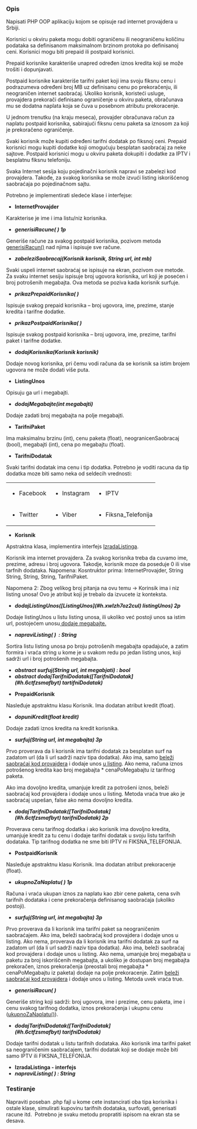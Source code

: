### <span class="c30">Opis</span>
<span class="c9">Napisati PHP OOP aplikaciju kojom se opisuje rad internet provajdera u Srbiji. </span>

<span class="c9">Korisnici u okviru paketa mogu dobiti ograničenu ili neograničenu količinu podataka sa definisanom maksimalnom brzinom protoka po definisanoj ceni. Korisnici mogu biti prepaid ili postpaid korisnici. </span>

<span class="c9">Prepaid korisnike karakteriše unapred određen iznos kredita koji se može trošiti i dopunjavati. </span>

<span class="c9">Postpaid korisnike karakteriše tarifni paket koji ima svoju fiksnu cenu i podrazumeva određeni broj MB uz definisanu cenu po prekoračenju, ili neograničen internet saobraćaj. Ukoliko korisnik, koristeći usluge, provajdera prekorači definisano ograničenje u okviru paketa, obračunava mu se dodatna naplata koja se čuva u posebnom atributu prekoracenje. </span>

<span class="c9"></span>

<span class="c9">U jednom trenutku (na kraju meseca), provajder obračunava račun za naplatu postpaid korisnika, sabirajući fiksnu cenu paketa sa iznosom za koji je prekoračeno ograničenje. </span>

<span class="c9"></span>

<span class="c9">Svaki korisnik može kupiti određeni tarifni dodatak po fiksnoj ceni. Prepaid korisnici mogu kupiti dodatke koji omogućuju besplatan saobraćaj za neke sajtove. Postpaid korisnici mogu u okviru paketa dokupiti i dodatke za IPTV i besplatnu fiksnu telefoniju. </span>

<span class="c9">Svaka Internet sesija koju pojedinačni korisnik napravi se zabelezi kod provajdera. Takođe, za svakog korisnika se može izvući listing iskorišćenog saobraćaja po pojedinačnom sajtu.</span>

<span class="c9"></span>

<span class="c9">Potrebno je implementirati sledeće klase i interfejse:</span>

- <h4 id="h.scqsv25pvn0e" style="display: inline;"><span class="c4">InternetProvajder</span></h4>

<span class="c9">Karakterise je ime i ima listu/niz korisnika.</span>

- <h5 id="h.hezhp1rmvbgc" style="display: inline;"><span class="c19">generisiRacune( ) 1p</span></h5>

<span>Generiše račune za svakog postpaid korisnika, </span><span>pozivom metoda </span><span class="c23">[generisiRacun()](#h.3libqhiqva63)</span><span class="c9">&nbsp;nad njima i ispisuje sve račune.</span>

- <h5 id="h.4qf9yacxyuhb" style="display: inline;"><span class="c18">zabeleziSaobracaj(Korisnik korisnik, String url, int mb) </span></h5>

<span class="c9">Svaki uspeli internet saobraćaj se ispisuje na ekran, pozivom ove metode. Za svaku internet sesiju ispisuje broj ugovora korisnika, url koji je posećen i broj potrošenih megabajta. Ova metoda se poziva kada korisnik surfuje.</span>

- <h5 id="h.lyjz9fgncwu" style="display: inline;"><span class="c18">prikazPrepaidKorisnika( )</span></h5>

<span>I</span><span class="c9">spisuje svakog prepaid korisnika – broj ugovora, ime, prezime, stanje kredita i tarifne dodatke.</span>

- <h5 id="h.otfhnw56jtjw" style="display: inline;"><span class="c18">prikazPostpaidKorisnika( )</span></h5>

<span>I</span><span class="c9">spisuje svakog postpaid korisnika – broj ugovora, ime, prezime, tarifni paket i tarifne dodatke.</span>

- <h5 id="h.pmsbn7dyx1t3" style="display: inline;"><span class="c18">dodajKorisnika(Korisnik korisnik) </span></h5>

<span>D</span><span class="c9">odaje novog korisnika, pri čemu vodi računa da se korisnik sa istim brojem ugovora ne može dodati više puta.</span>

- <h4 id="h.xwlzh7oz2cul" style="display: inline;"><span class="c19">ListingUnos</span><span class="c10">&nbsp;</span></h4>

<span class="c9">Opisuju ga url i megabajti.</span>

- <h5 id="h.1uy8k94mfsv6" style="display: inline;"><span class="c18">dodajMegabajte(int megabajti)</span></h5>

<span>D</span><span class="c9">odaje zadati broj megabajta na polje megabajti.</span>

- <h4 id="h.ma6vfmow8176" style="display: inline;"><span class="c19">TarifniPaket</span><span class="c10">&nbsp;</span></h4>

<span class="c9">Ima maksimalnu brzinu (int), cenu paketa (float), neogranicenSaobracaj (bool), megabajti (int), cena po megabajtu (float).</span>

- <h4 id="h.6ctfzsmafbyt" style="display: inline;"><span class="c19">TarifniDodatak</span><span class="c10">&nbsp;</span></h4>

<span class="c9">Svaki tarifni dodatak ima cenu i tip dodatka. Potrebno je voditi racuna da tip dodatka moze biti samo neka od seldecih vrednosti:</span>

[]()[]()<table class="c43"><tbody><tr class="c25"><td class="c1" colspan="1" rowspan="1">

- <span class="c9">Facebook</span>

</td><td class="c36" colspan="1" rowspan="1">

- <span class="c9">Instagram</span>

</td><td class="c17" colspan="1" rowspan="1">

- <span class="c9">IPTV</span>

</td></tr><tr class="c26"><td class="c1" colspan="1" rowspan="1">

- <span class="c9">Twitter</span>

</td><td class="c36" colspan="1" rowspan="1">

- <span class="c9">Viber</span>

</td><td class="c17" colspan="1" rowspan="1">

- <span class="c9">Fiksna_Telefonija</span>

</td></tr></tbody></table>

- <h4 id="h.933tl87e7im" style="display: inline;"><span class="c19">Korisnik</span><span class="c10">&nbsp;</span></h4>

<span>Apstraktna klasa, implementira interfejs </span><span class="c23">[IzradaListinga](#h.ebqhw3anst94)</span><span class="c18">.</span>

<span>K</span><span>orisnik ima internet provajdera. Za svakog korisnika treba da cuvamo ime, prezime, adresu i broj ugovora. Takodje, korisnik moze da poseduje 0 ili vise tarfnih dodataka. </span><span class="c15">Napomena</span><span class="c23">:</span><span class="c9">&nbsp;Kosntruktor prima: InternetProvajder, String String, String, String, TarifniPaket.</span>

<span class="c15">Napomena 2</span><span class="c21">:</span><span class="c9">&nbsp;Zbog velikog broj pitanja na ovu temu -&gt; Korinsik ima i niz listing unosa! Ovo je atribut koji je trebalo da izvucete iz konteksta.</span>

- <h5 id="h.a9nthh9hu4qr" style="display: inline;"><span class="c19">dodajListingUnos(</span><span class="c19 c23">[ListingUnos](#h.xwlzh7oz2cul)</span><span class="c18">&nbsp;listingUnos) 2p</span></h5>

<span>Dodaje listingUnos u listu listing unosa, ili ukoliko već postoji unos sa istim url, postojećem unosu</span><span class="c23">[&nbsp;dodaje megabajte.](#h.1uy8k94mfsv6)</span>

- <h5 id="h.gzl2rir5mlu1" style="display: inline;"><span class="c18">napraviListing( ) &nbsp;: String </span></h5>

<span class="c9">Sortira listu listing unosa po broju potrošenih megabajta opadajuće, a zatim formira i vraća string u kome je u svakom redu po jedan listing unos, koji sadrži url i broj potrošenih megabajta.</span>

- <h5 id="h.q18qbswhxjmr" style="display: inline;"><span class="c19 c21">abstract</span><span class="c19">&nbsp;</span><span class="c19 c21">surfuj(String url, int megabjati)</span><span class="c19">&nbsp;: bool</span></h5>
- <h5 id="h.icl7z3pufmcl" style="display: inline;"><span class="c19 c21">abstract</span><span class="c19">&nbsp;</span><span class="c19 c21">dodajTarifniDodatak(</span><span class="c8">[TarifniDodatak](#h.6ctfzsmafbyt)</span><span class="c19 c21">&nbsp;tartifniDodatak)</span></h5>

<span class="c9"></span>

- <h4 id="h.7kjbphloc39w" style="display: inline;"><span class="c4">PrepaidKorisnik </span></h4>

<span class="c9">Nasleđuje apstraktnu klasu Korisnik. Ima dodatan atribut kredit (float).</span>

- <h5 id="h.728h8vyp2dqy" style="display: inline;"><span class="c18">dopuniKredit(float kredit) </span></h5>

<span class="c9">Dodaje zadati iznos kredita na kredit korisnika.</span>

- <h5 id="h.6sag1eary2e0" style="display: inline;"><span class="c18">surfuj(String url, int megabajta) 3p</span></h5>

<span>P</span><span>rvo proverava da li korisnik ima tarifni dodatak za besplatan surf na zadatom url (da li url sadrži naziv tipa dodatka). Ako ima, samo </span><span class="c23">[beleži saobraćaj kod provajdera](#h.4qf9yacxyuhb)</span><span>&nbsp;i dodaje unos </span><span class="c23">[u listing](#h.a9nthh9hu4qr)</span><span class="c9">. Ako nema, računa iznos potrošenog kredita kao broj megabajta * cenaPoMegabajtu iz tarifnog paketa.</span>

<span class="c9">Ako ima dovoljno kredita, umanjuje kredit za potrošeni iznos, beleži saobraćaj kod provajdera i dodaje unos u listing. Metoda vraća true ako je saobraćaj uspešan, false ako nema dovoljno kredita.</span>

- <h5 id="h.k3expt64uwxl" style="display: inline;"><span class="c19">dodajTarifniDodatak(</span><span class="c23 c19">[TarifniDodatak](#h.6ctfzsmafbyt)</span><span class="c18">&nbsp;tarifniDodatak) 2p</span></h5>

<span class="c9">Proverava cenu tarifnog dodatka i ako korisnik ima dovoljno kredita, umanjuje kredit za tu cenu i dodaje tarifni dodatak u svoju listu tarifnih dodataka. Tip tarifnog dodatka ne sme biti IPTV ni FIKSNA_TELEFONIJA.</span>

- <h4 id="h.4y0cutf7as5k" style="display: inline;"><span class="c4">PostpaidKorisnik </span></h4>

<span class="c9">Nasleđuje apstraktnu klasu Korisnik. Ima dodatan atribut prekoracenje (float).</span>

- <h5 id="h.xlq8t7gjytn2" style="display: inline;"><span class="c18">ukupnoZaNaplatu( ) 1p</span></h5>

<span class="c9">Računa i vraća ukupan iznos za naplatu kao zbir cene paketa, cena svih tarifnih dodataka i cene prekoračenja definisanog saobraćaja (ukoliko postoji).</span>

- <h5 id="h.8xd0psys1zs5" style="display: inline;"><span class="c19">surfuj(String url, int megabajta)</span><span class="c18">&nbsp;3p</span></h5>

<span>Prvo proverava da li korisnik ima tarifni paket sa neograničenim saobraćajem. Ako ima, beleži saobraćaj kod provajdera i dodaje unos u listing. Ako nema, proverava da li korisnik ima tarifni dodatak za surf na zadatom url (da li url sadrži naziv tipa dodatka). Ako ima, beleži saobraćaj kod provajdera i dodaje unos u listing. Ako nema, umanjuje broj megabajta u paketu za broj iskorišćenih megabajta, a ukoliko je dostupan broj megabajta prekoračen, iznos prekoračenja (preostali broj megabajta * cenaPoMegabajtu iz paketa) dodaje na polje prekoracenje. Zatim </span><span class="c23">[beleži saobraćaj kod provajdera](#h.4qf9yacxyuhb)</span><span class="c9">&nbsp;i dodaje unos u listing. Metoda uvek vraća true.</span>

- <h5 id="h.3libqhiqva63" style="display: inline;"><span class="c18">generisiRacun( ) &nbsp;</span></h5>

<span class="c21">G</span><span>eneriše string koji sadrži: broj ugovora, ime i prezime, cenu paketa, ime i cenu svakog tarifnog dodatka, iznos prekoračenja i ukupnu cenu (</span><span class="c23">[ukupnoZaNaplatu()](#h.xlq8t7gjytn2)</span><span class="c9">).</span>

- <h5 id="h.pboyzx7c31ri" style="display: inline;"><span class="c19">dodajTarifniDodatak(</span><span class="c23 c19">[TarifniDodatak](#h.6ctfzsmafbyt)</span><span class="c18">&nbsp;tarifniDodatak) </span></h5>

<span class="c9">Dodaje tarifni dodatak u listu tarifnih dodataka. Ako korisnik ima tarifni paket sa neograničenim saobraćajem, tarifni dodatak koji se dodaje može biti samo IPTV ili FIKSNA_TELEFONIJA.</span>

<span class="c9"></span>

- <h4 id="h.ebqhw3anst94" style="display: inline;"><span class="c19">IzradaListinga</span><span class="c10">&nbsp;- interfejs</span></h4>
- <h5 id="h.448nrothayao" style="display: inline;"><span class="c19">napraviListing( ) : String </span></h5>

<span class="c9"></span>
### <span class="c30">Testiranje</span>
<span class="c9">Napraviti poseban .php fajl u kome cete instancirati oba tipa korisnika i ostale klase, simulirati kupovinu tarifnih dodataka, surfovati, generisati racune itd. &nbsp;Potrebno je svaku metodu propratiti ispisom na ekran sta se desava. </span>
